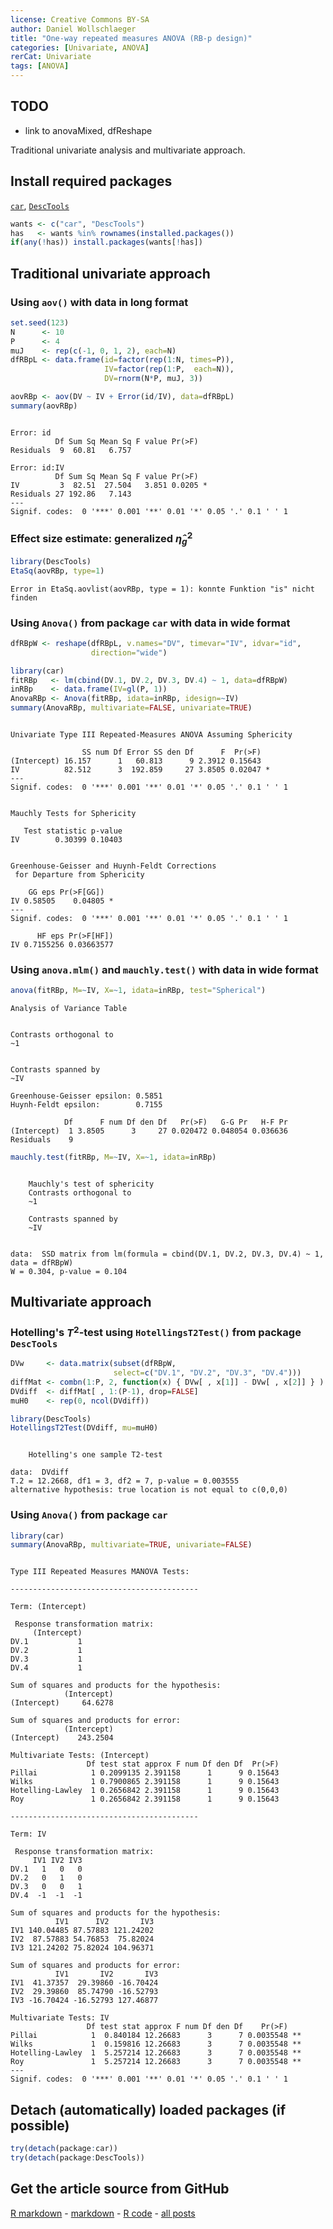 ```yaml
---
license: Creative Commons BY-SA
author: Daniel Wollschlaeger
title: "One-way repeated measures ANOVA (RB-p design)"
categories: [Univariate, ANOVA]
rerCat: Univariate
tags: [ANOVA]
---
```





TODO
-------------------------

 - link to anovaMixed, dfReshape

Traditional univariate analysis and multivariate approach.

Install required packages
-------------------------

[`car`](http://cran.r-project.org/package=car), [`DescTools`](http://cran.r-project.org/package=DescTools)


```r
wants <- c("car", "DescTools")
has   <- wants %in% rownames(installed.packages())
if(any(!has)) install.packages(wants[!has])
```

Traditional univariate approach
-------------------------

### Using `aov()` with data in long format


```r
set.seed(123)
N      <- 10
P      <- 4
muJ    <- rep(c(-1, 0, 1, 2), each=N)
dfRBpL <- data.frame(id=factor(rep(1:N, times=P)),
                     IV=factor(rep(1:P,  each=N)),
                     DV=rnorm(N*P, muJ, 3))
```


```r
aovRBp <- aov(DV ~ IV + Error(id/IV), data=dfRBpL)
summary(aovRBp)
```

```

Error: id
          Df Sum Sq Mean Sq F value Pr(>F)
Residuals  9  60.81   6.757               

Error: id:IV
          Df Sum Sq Mean Sq F value Pr(>F)  
IV         3  82.51  27.504   3.851 0.0205 *
Residuals 27 192.86   7.143                 
---
Signif. codes:  0 '***' 0.001 '**' 0.01 '*' 0.05 '.' 0.1 ' ' 1
```

### Effect size estimate: generalized $\hat{\eta}_{g}^{2}$


```r
library(DescTools)
EtaSq(aovRBp, type=1)
```

```
Error in EtaSq.aovlist(aovRBp, type = 1): konnte Funktion "is" nicht finden
```

### Using `Anova()` from package `car` with data in wide format


```r
dfRBpW <- reshape(dfRBpL, v.names="DV", timevar="IV", idvar="id",
                  direction="wide")
```


```r
library(car)
fitRBp   <- lm(cbind(DV.1, DV.2, DV.3, DV.4) ~ 1, data=dfRBpW)
inRBp    <- data.frame(IV=gl(P, 1))
AnovaRBp <- Anova(fitRBp, idata=inRBp, idesign=~IV)
summary(AnovaRBp, multivariate=FALSE, univariate=TRUE)
```

```

Univariate Type III Repeated-Measures ANOVA Assuming Sphericity

                SS num Df Error SS den Df      F  Pr(>F)  
(Intercept) 16.157      1   60.813      9 2.3912 0.15643  
IV          82.512      3  192.859     27 3.8505 0.02047 *
---
Signif. codes:  0 '***' 0.001 '**' 0.01 '*' 0.05 '.' 0.1 ' ' 1


Mauchly Tests for Sphericity

   Test statistic p-value
IV        0.30399 0.10403


Greenhouse-Geisser and Huynh-Feldt Corrections
 for Departure from Sphericity

    GG eps Pr(>F[GG])  
IV 0.58505    0.04805 *
---
Signif. codes:  0 '***' 0.001 '**' 0.01 '*' 0.05 '.' 0.1 ' ' 1

      HF eps Pr(>F[HF])
IV 0.7155256 0.03663577
```

### Using `anova.mlm()` and `mauchly.test()` with data in wide format


```r
anova(fitRBp, M=~IV, X=~1, idata=inRBp, test="Spherical")
```

```
Analysis of Variance Table


Contrasts orthogonal to
~1


Contrasts spanned by
~IV

Greenhouse-Geisser epsilon: 0.5851
Huynh-Feldt epsilon:        0.7155

            Df      F num Df den Df   Pr(>F)   G-G Pr   H-F Pr
(Intercept)  1 3.8505      3     27 0.020472 0.048054 0.036636
Residuals    9                                                
```


```r
mauchly.test(fitRBp, M=~IV, X=~1, idata=inRBp)
```

```

	Mauchly's test of sphericity
	Contrasts orthogonal to
	~1

	Contrasts spanned by
	~IV


data:  SSD matrix from lm(formula = cbind(DV.1, DV.2, DV.3, DV.4) ~ 1, data = dfRBpW)
W = 0.304, p-value = 0.104
```

Multivariate approach
-------------------------

### Hotelling's $T^{2}$-test using `HotellingsT2Test()` from package `DescTools`


```r
DVw     <- data.matrix(subset(dfRBpW,
                       select=c("DV.1", "DV.2", "DV.3", "DV.4")))
diffMat <- combn(1:P, 2, function(x) { DVw[ , x[1]] - DVw[ , x[2]] } )
DVdiff  <- diffMat[ , 1:(P-1), drop=FALSE]
muH0    <- rep(0, ncol(DVdiff))
```


```r
library(DescTools)
HotellingsT2Test(DVdiff, mu=muH0)
```

```

	Hotelling's one sample T2-test

data:  DVdiff
T.2 = 12.2668, df1 = 3, df2 = 7, p-value = 0.003555
alternative hypothesis: true location is not equal to c(0,0,0)
```

### Using `Anova()` from package `car`


```r
library(car)
summary(AnovaRBp, multivariate=TRUE, univariate=FALSE)
```

```

Type III Repeated Measures MANOVA Tests:

------------------------------------------
 
Term: (Intercept) 

 Response transformation matrix:
     (Intercept)
DV.1           1
DV.2           1
DV.3           1
DV.4           1

Sum of squares and products for the hypothesis:
            (Intercept)
(Intercept)     64.6278

Sum of squares and products for error:
            (Intercept)
(Intercept)    243.2504

Multivariate Tests: (Intercept)
                 Df test stat approx F num Df den Df  Pr(>F)
Pillai            1 0.2099135 2.391158      1      9 0.15643
Wilks             1 0.7900865 2.391158      1      9 0.15643
Hotelling-Lawley  1 0.2656842 2.391158      1      9 0.15643
Roy               1 0.2656842 2.391158      1      9 0.15643

------------------------------------------
 
Term: IV 

 Response transformation matrix:
     IV1 IV2 IV3
DV.1   1   0   0
DV.2   0   1   0
DV.3   0   0   1
DV.4  -1  -1  -1

Sum of squares and products for the hypothesis:
          IV1      IV2       IV3
IV1 140.04485 87.57883 121.24202
IV2  87.57883 54.76853  75.82024
IV3 121.24202 75.82024 104.96371

Sum of squares and products for error:
          IV1       IV2       IV3
IV1  41.37357  29.39860 -16.70424
IV2  29.39860  85.74790 -16.52793
IV3 -16.70424 -16.52793 127.46877

Multivariate Tests: IV
                 Df test stat approx F num Df den Df    Pr(>F)   
Pillai            1  0.840184 12.26683      3      7 0.0035548 **
Wilks             1  0.159816 12.26683      3      7 0.0035548 **
Hotelling-Lawley  1  5.257214 12.26683      3      7 0.0035548 **
Roy               1  5.257214 12.26683      3      7 0.0035548 **
---
Signif. codes:  0 '***' 0.001 '**' 0.01 '*' 0.05 '.' 0.1 ' ' 1
```

Detach (automatically) loaded packages (if possible)
-------------------------


```r
try(detach(package:car))
try(detach(package:DescTools))
```

Get the article source from GitHub
----------------------------------------------

[R markdown](https://github.com/dwoll/RExRepos/raw/master/Rmd/anovaRBp.Rmd) - [markdown](https://github.com/dwoll/RExRepos/raw/master/md/anovaRBp.md) - [R code](https://github.com/dwoll/RExRepos/raw/master/R/anovaRBp.R) - [all posts](https://github.com/dwoll/RExRepos/)
